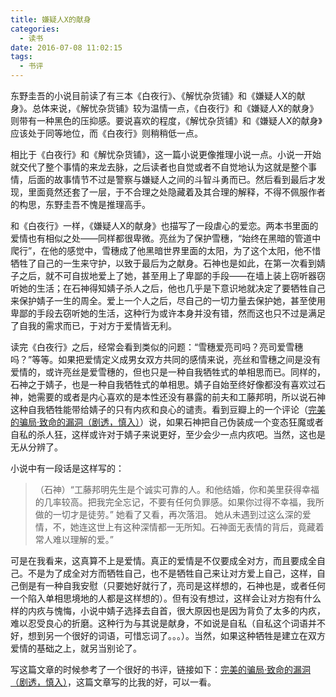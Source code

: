 ```yaml
---
title: 嫌疑人X的献身
categories:
  - 读书
date: 2016-07-08 11:02:15
tags:
  - 书评
---
```


东野圭吾的小说目前读了有三本《白夜行》、《解忧杂货铺》和《嫌疑人X的献身》。总体来说，《解忧杂货铺》较为温情一点，《白夜行》和《嫌疑人X的献身》则带有一种黑色的压抑感。要说喜欢的程度，《解忧杂货铺》和《嫌疑人X的献身》应该处于同等地位，而《白夜行》则稍稍低一点。

<!-- more -->

相比于《白夜行》和《解忧杂货铺》，这一篇小说更像推理小说一点。小说一开始就交代了整个事情的来龙去脉，之后读者也自觉或者不自觉地认为这就是整个事情，后面的故事情节不过是警察与嫌疑人之间的斗智斗勇而已。然后看到最后才发现，里面竟然还套了一层，于不合理之处隐藏着及其合理的解释，不得不佩服作者的构思，东野圭吾不愧是推理高手。

和《白夜行》一样，《嫌疑人X的献身》也描写了一段虐心的爱恋。两本书里面的爱情也有相似之处——同样都很卑微。亮丝为了保护雪穗，“始终在黑暗的管道中爬行”，在他的感觉中，雪穗成了他黑暗世界里面的太阳，为了这个太阳，他不惜牺牲了自己的一生来守护，以致于最后为之献身。石神也是如此，在第一次看到婧子之后，就不可自拔地爱上了她，甚至用上了卑鄙的手段——在墙上装上窃听器窃听她的生活；在石神得知婧子杀人之后，他也几乎是下意识地就决定了要牺牲自己来保护婧子一生的周全。爱上一个人之后，尽自己的一切力量去保护她，甚至使用卑鄙的手段去窃听她的生活，这种行为或许本身并没有错，然而这也只不过是满足了自我的需求而已，于对方于爱情皆无利。

读完《白夜行》之后，经常会看到类似的问题：“雪穗爱亮司吗？亮司爱雪穗吗？”等等。如果把爱情定义成男女双方共同的感情来说，亮丝和雪穗之间是没有爱情的，或许亮丝是爱雪穗的，但也只是一种自我牺牲式的单相思而已。同样的，石神之于婧子，也是一种自我牺牲式的单相思。婧子自始至终好像都没有喜欢过石神，她需要的或者是内心喜欢的是本性还没有暴露的前夫和工藤邦明，所以说石神这种自我牺牲能带给婧子的只有内疚和良心的谴责。看到豆瓣上的一个评论（[完美的骗局·致命的漏洞（剧透，慎入）](https://book.douban.com/review/1588375/)）说，如果石神把自己伪装成一个变态狂魔或者自私的杀人狂，这样或许对于婧子来说更好，至少会少一点内疚吧。当然，这也是无从分辨了。

小说中有一段话是这样写的：

> （石神）“工藤邦明先生是个诚实可靠的人。和他结婚，你和美里获得幸福的几率较高。把我完全忘记，不要有任何负罪感。如果你过得不幸福，我所做的一切才是徒劳。” 她看了又看，再次落泪。 她从未遇到过这么深的爱情，不，她连这世上有这种深情都一无所知。石神面无表情的背后，竟藏着常人难以理解的爱。”

可是在我看来，这真算不上是爱情。真正的爱情是不仅要成全对方，而且要成全自己。不是为了成全对方而牺牲自己，也不是牺牲自己来让对方爱上自己，这样，自己倒是有一种自我安慰（只要她好就行了，亮司是这样想的，石神也是，或者任何一个陷入单相思境地的人都是这样想的）。但有没有想过，这样会让对方抱有什么样的内疚与愧悔，小说中婧子选择去自首，很大原因也是因为背负了太多的内疚，难以忍受良心的折磨。这种行为与其说是献身，不如说是自私（自私这个词语并不好，想到另一个很好的词语，可惜忘词了。。。）。当然，如果这种牺牲是建立在双方爱情的基础之上，就另当别论了。

写这篇文章的时候参考了一个很好的书评，链接如下：[完美的骗局·致命的漏洞（剧透，慎入）](https://book.douban.com/review/1588375/)，这篇文章写的比我的好，可以一看。
